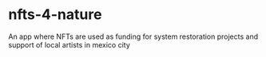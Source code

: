 # nfts-4-nature
An app where NFTs are used as funding for system restoration projects and support of local artists in mexico city

